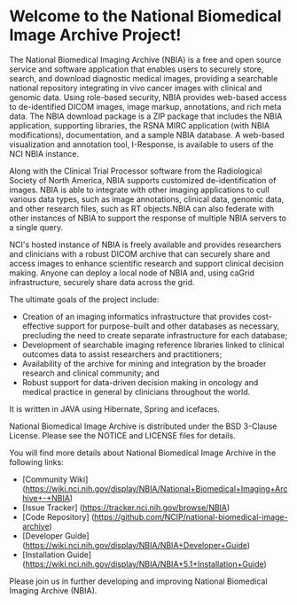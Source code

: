 Welcome to the National Biomedical Image Archive Project!
================================================================

The National Biomedical Imaging Archive (NBIA) is a free and open source service and software application that enables users to securely store, search, and download diagnostic medical images, providing a searchable national repository integrating in vivo cancer images with clinical and genomic data. Using role-based security, NBIA provides web-based access to de-identified DICOM images, image markup, annotations, and rich meta data. The NBIA download package is a ZIP package that includes the NBIA application, supporting libraries, the RSNA MIRC application (with NBIA modifications), documentation, and a sample NBIA database. A web-based visualization and annotation tool, I-Response, is available to users of the NCI NBIA instance.

Along with the Clinical Trial Processor software from the Radiological Society of North America, NBIA supports customized de-identification of images. NBIA is able to integrate with other imaging applications to cull various data types, such as image annotations, clinical data, genomic data, and other research files, such as RT objects.NBIA can also federate with other instances of NBIA to support the response of multiple NBIA servers to a single query.

NCI's hosted instance of NBIA is freely available and provides researchers and clinicians with a robust DICOM archive that can securely share and access images to enhance scientific research and support clinical decision making. Anyone can deploy a local node of NBIA and, using caGrid infrastructure, securely share data across the grid.

The ultimate goals of the project include:
 * Creation of an imaging informatics infrastructure that provides cost-effective support for purpose-built and other databases as necessary, precluding the need to create separate infrastructure for each database;
 * Development of searchable imaging reference libraries linked to clinical outcomes data to assist researchers and practitioners;
 * Availability of the archive for mining and integration by the broader research and clinical community; and
 * Robust support for data-driven decision making in oncology and medical practice in general by clinicians throughout the world.

It is written in JAVA using Hibernate, Spring and icefaces.

National Biomedical Image Archive  is distributed under the BSD 3-Clause License.
Please see the NOTICE and LICENSE files for details.

You will find more details about National Biomedical Image Archive  in the following links:
  * [Community Wiki] (https://wiki.nci.nih.gov/display/NBIA/National+Biomedical+Imaging+Archive+-+NBIA)
  * [Issue Tracker] (https://tracker.nci.nih.gov/browse/NBIA)
  * [Code Repository] (https://github.com/NCIP/national-biomedical-image-archive)
  * [Developer Guide] (https://wiki.nci.nih.gov/display/NBIA/NBIA+Developer+Guide)
  * [Installation Guide] (https://wiki.nci.nih.gov/display/NBIA/NBIA+5.1+Installation+Guide)
    
Please join us in further developing and improving National Biomedical Imaging Archive (NBIA).
